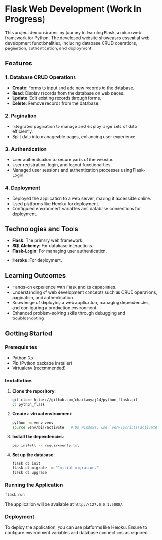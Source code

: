 # Flask Web Development (Work In Progress)

This project demonstrates my journey in learning Flask, a micro web framework for Python. The developed website showcases essential web development functionalities, including database CRUD operations, pagination, authentication, and deployment.

## Features

### 1. Database CRUD Operations
- **Create**: Forms to input and add new records to the database.
- **Read**: Display records from the database on web pages.
- **Update**: Edit existing records through forms.
- **Delete**: Remove records from the database.

<!-- **Tools Used**: SQLAlchemy for ORM with a SQLite database. -->

### 2. Pagination
- Integrated pagination to manage and display large sets of data efficiently.
- Split data into manageable pages, enhancing user experience.

### 3. Authentication
- User authentication to secure parts of the website.
- User registration, login, and logout functionalities.
- Managed user sessions and authentication processes using Flask-Login.

### 4. Deployment
- Deployed the application to a web server, making it accessible online.
- Used platforms like Heroku for deployment.
- Configured environment variables and database connections for deployment.

## Technologies and Tools
- **Flask**: The primary web framework.
- **SQLAlchemy**: For database interactions.
- **Flask-Login**: For managing user authentication.
<!-- - **Jinja2**: For templating and rendering HTML.
- **Bootstrap**: For front-end styling and responsive design. -->
- **Heroku**: For deployment.

## Learning Outcomes
- Hands-on experience with Flask and its capabilities.
- Understanding of web development concepts such as CRUD operations, pagination, and authentication.
- Knowledge of deploying a web application, managing dependencies, and configuring a production environment.
- Enhanced problem-solving skills through debugging and troubleshooting.

## Getting Started

### Prerequisites
- Python 3.x
- Pip (Python package installer)
- Virtualenv (recommended)

### Installation

1. **Clone the repository**:
    ```bash
    git clone https://github.com/chaitanyaj14/python_flask.git
    cd python_flask
    ```

2. **Create a virtual environment**:
    ```bash
    python -m venv venv
    source venv/bin/activate   # On Windows, use `venv\Scripts\activate`
    ```

3. **Install the dependencies**:
    ```bash
    pip install -r requirements.txt
    ```

4. **Set up the database**:
    ```bash
    flask db init
    flask db migrate -m "Initial migration."
    flask db upgrade
    ```

### Running the Application
```bash
flask run
```
The application will be available at `http://127.0.0.1:5000/`.

### Deployment
To deploy the application, you can use platforms like Heroku. Ensure to configure environment variables and database connections as required.

